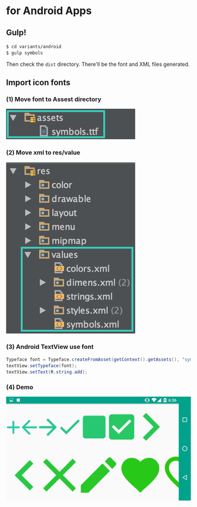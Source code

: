 # for Android Apps

## Gulp!

```bash
$ cd variants/android
$ gulp symbols
```

Then check the `dist` directory. There'll be the font and XML files generated.

## Import icon fonts

### (1) Move font to Assest directory

![Android Assest](images/android-assets.png)

### (2) Move xml to res/value

![Android Value](images/android-value.png)

### (3) Android TextView use font

```java
Typeface font = Typeface.createFromAsset(getContext().getAssets(), "symbols.ttf");
textView.setTypeface(font);
textView.setText(R.string.add);
```

### (4) Demo

![Android Demo](images/android-demo.png)
